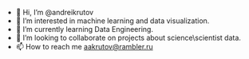 - 👋 Hi, I’m @andreikrutov
- 👀 I’m interested in machine learning and data visualization.
- 🌱 I’m currently learning Data Engineering.
- 💞️ I’m looking to collaborate on projects about science\scientist data. 
- 📫 How to reach me aakrutov@rambler.ru

<!---
andreikrutov/andreikrutov is a ✨ special ✨ repository because its `README.md` (this file) appears on your GitHub profile.
You can click the Preview link to take a look at your changes.
--->
